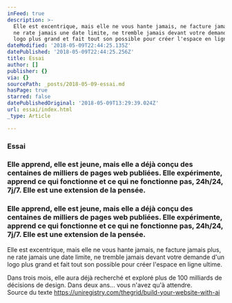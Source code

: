```yaml
---
inFeed: true
description: >-
  Elle est excentrique, mais elle ne vous hante jamais, ne facture jamais plus,
  ne rate jamais une date limite, ne tremble jamais devant votre demande d'un
  logo plus grand et fait tout son possible pour créer l'espace en ligne ultime.
dateModified: '2018-05-09T22:44:25.135Z'
datePublished: '2018-05-09T22:44:25.256Z'
title: Essai
author: []
publisher: {}
via: {}
sourcePath: _posts/2018-05-09-essai.md
hasPage: true
starred: false
datePublishedOriginal: '2018-05-09T13:29:39.024Z'
url: essai/index.html
_type: Article

---
```

### Essai

### Elle apprend, elle est jeune, mais elle a déjà conçu des centaines de milliers de pages web publiées. Elle expérimente, apprend ce qui fonctionne et ce qui ne fonctionne pas, 24h/24, 7j/7\. Elle est une extension de la pensée.

### Elle apprend, elle est jeune, mais elle a déjà conçu des centaines de milliers de pages web publiées. Elle expérimente, apprend ce qui fonctionne et ce qui ne fonctionne pas, 24h/24, 7j/7\. Elle est une extension de la pensée.

Elle est excentrique, mais elle ne vous hante jamais, ne facture jamais plus, ne rate jamais une date limite, ne tremble jamais devant votre demande d'un logo plus grand et fait tout son possible pour créer l'espace en ligne ultime.

Dans trois mois, elle aura déjà recherché et exploré plus de 100 milliards de décisions de design. Dans deux ans... vous n'avez qu'à attendre.  
Source du texte https://uniregistry.com/thegrid/build-your-website-with-ai